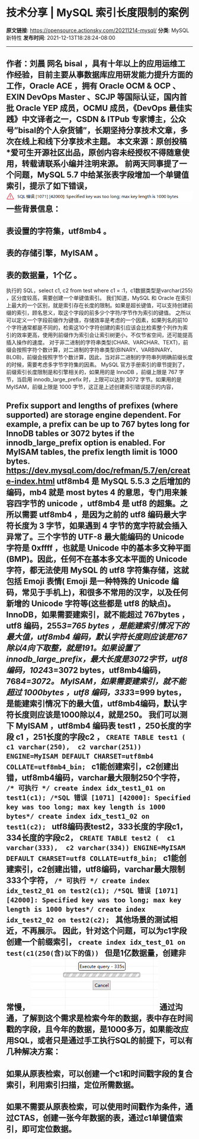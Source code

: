 # 技术分享 | MySQL 索引长度限制的案例

**原文链接**: https://opensource.actionsky.com/20211214-mysql/
**分类**: MySQL 新特性
**发布时间**: 2021-12-13T18:28:24-08:00

---

作者：刘晨
网名 bisal ，具有十年以上的应用运维工作经验，目前主要从事数据库应用研发能力提升方面的工作，Oracle ACE ，拥有 Oracle OCM & OCP 、EXIN DevOps Master 、SCJP 等国际认证，国内首批 Oracle YEP 成员，OCMU 成员，《DevOps 最佳实践》中文译者之一，CSDN & ITPub 专家博主，公众号&#8221;bisal的个人杂货铺&#8221;，长期坚持分享技术文章，多次在线上和线下分享技术主题。
本文来源：原创投稿
*爱可生开源社区出品，原创内容未经授权不得随意使用，转载请联系小编并注明来源。
前两天同事提了一个问题，MySQL 5.7 中给某张表字段增加一个单键值索引，提示了如下错误，
![Image](.img/0dab27fb.png)
一些背景信息：
- 
表设置的字符集，utf8mb4 。
- 
表的存储引擎，MyISAM 。
- 
表的数据量，1个亿 。
- 
执行的 SQL，select c1, c2 from test where c1 = :1，c1数据类型是varchar(255) ，区分度较高，需要创建一个单键值索引。
我们知道，MySQL 和 Oracle 在索引上最大的一个区别，就是索引存在长度的限制。如果是超长键值，可以支持创建前缀的索引，顾名思义，取这个字段的前多少个字符/字节作为索引的键值。
之所以可以定义一个字段前缀作为键值，存储效率是考虑的一个因素，如果列名的前10个字符通常都是不同的，检索这10个字符创建的索引应该会比检索整个列作为索引的效率更高，使用列前缀作为索引会让索引树更小，不仅节省空间，还可能提高插入操作的速度。
对于非二进制的字符串类型(CHAR、VARCHAR、TEXT)，前缀会按照字符个数计算，对二进制的字符串类型(BINARY、VARBINARY、BLOB)，前缀会按照字节个数计算，因此，当对非二进制的字符串列明确前缀长度的时候，需要考虑多字节字符集的因素。
MySQL 官方手册索引的章节提到了，前缀索引长度限制是和引擎相关的，如果用的是 InnoDB ，前缀上限是 767 字节，当启用 innodb_large_prefix 时，上限可以达到 3072 字节。如果用的是 MyISAM，前缀上限是 1000 字节，这正是上述创建索引错误提示的内容，
> 
Prefix support and lengths of prefixes (where supported) are storage engine dependent. For example, a prefix can be up to 767 bytes long for InnoDB tables or 3072 bytes if the innodb_large_prefix option is enabled. For MyISAM tables, the prefix length limit is 1000 bytes.
https://dev.mysql.com/doc/refman/5.7/en/create-index.html
utf8mb4 是 MySQL 5.5.3 之后增加的编码，mb4 就是 most bytes 4 的意思，专门用来兼容四字节的 unicode ，utf8mb4 是 utf8 的超集。之所以需要 utf8mb4 ，是因为之前的 utf8 编码最大字符长度为 3 字节，如果遇到 4 字节的宽字符就会插入异常了。三个字节的 UTF-8 最大能编码的 Unicode 字符是 0xffff ，也就是 Unicode 中的基本多文种平面(BMP)。因此，任何不在基本多文本平面的 Unicode 字符，都无法使用 MySQL 的 utf8 字符集存储，这就包括 Emoji 表情( Emoji 是一种特殊的 Unicode 编码，常见于手机上)，和很多不常用的汉字，以及任何新增的 Unicode 字符等(这些都是 utf8 的缺点)。
InnoDB，如果需要建索引，就不能超过 767bytes ，utf8 编码，255*3=765 bytes ，是能建索引情况下的最大值，utf8mb4 编码，默认字符长度则应该是767除以4向下取整，就是191。如果设置了innodb_large_prefix，最大长度是3072字节，utf8编码，1024*3=3072 bytes，utf8mb4编码，768*4=3072。
MyISAM，如果需要建索引，就不能超过 1000bytes ，utf8 编码，333*3=999 bytes，是能建索引情况下的最大值，utf8mb4编码，默认字符长度则应该是1000除以4，就是250。
我们可以测下 MyISAM ，utf8mb4 编码表 test1 ，250长度的字段 c1 ，251长度的字段c2 ，
`CREATE TABLE test1 (  c1 varchar(250),  c2 varchar(251)) ENGINE=MyISAM DEFAULT CHARSET=utf8mb4 COLLATE=utf8mb4_bin;
`
c1能创建索引，c2创建出错，utf8mb4编码，varchar最大限制250个字符，
`/* 可执行 */
create index idx_test1_01 on test1(c1);
/*SQL 错误 [1071] [42000]: Specified key was too long; max key length is 1000 bytes*/
create index idx_test1_02 on test1(c2);
`
utf8编码表test2，333长度的字段c1，334长度的字段c2，
`CREATE TABLE test2 (  c1 varchar(333),  c2 varchar(334)) ENGINE=MyISAM DEFAULT CHARSET=utf8 COLLATE=utf8_bin;
`
c1能创建索引，c2创建出错，utf8编码，varchar最大限制333个字符，
`/* 可执行 */
create index idx_test2_01 on test2(c1);
/*SQL 错误 [1071] [42000]: Specified key was too long; max key length is 1000 bytes*/
create index idx_test2_02 on test2(c2);
`
其他场景的测试相近，不再展示。
因此，针对这个问题，可以为c1字段创建一个前缀索引，
`create index idx_test_01 on test(c1(250(含)以下的值))
`
但是1亿数据量，创建非常慢，
![Image](.img/696fdad0.png)
通过沟通，了解到这个需求是检索今年的数据，表中存在时间戳的字段，且今年的数据，是1000多万，如果能改应用SQL，或者只是通过手工执行SQL的前提下，可以有几种解决方案：
- 
如果从原表检索，可以创建一个c1和时间戳字段的复合索引，利用索引扫描，定位所需数据。
- 
如果不需要从原表检索，可以使用时间戳作为条件，通过CTAS，创建一张今年数据的表，通过c1单键值索引，即可定位数据​。​
-